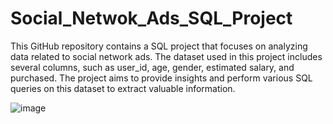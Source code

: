 # Social_Netwok_Ads_SQL_Project

This GitHub repository contains a SQL project that focuses on analyzing data related to social network ads. The dataset used in this project includes several columns, such as user_id, age, gender, estimated salary, and purchased. The project aims to provide insights and perform various SQL queries on this dataset to extract valuable information.

![image](https://github.com/Khushi-Kasera/Social_Netwok_Ads_SQL_Project/assets/145017621/6035128c-1dfb-4dd7-9350-5a40f35d813e)
